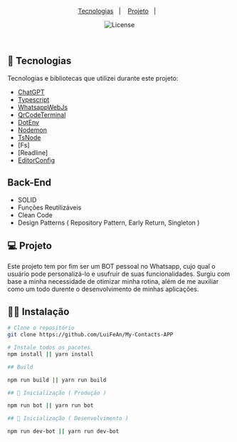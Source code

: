 <p align="center">
  <a href="#-tecnologias">Tecnologias</a>&nbsp;&nbsp;&nbsp;|&nbsp;&nbsp;&nbsp;
  <a href="#-projeto">Projeto</a>&nbsp;&nbsp;&nbsp;|&nbsp;&nbsp;&nbsp;
</p>

<p align="center">
  <img  src="https://img.shields.io/static/v1?label=license&message=MIT&color=8257E6&labelColor=121214" alt="License">
</p>

<br>

## 🚀 Tecnologias

Tecnologias e bibliotecas que utilizei durante este projeto:

- [ChatGPT](https://www.npmjs.com/package/chatgpt)
- [Typescript](https://www.typescriptlang.org/)
- [WhatsappWebJs](https://github.com/pedroslopez/whatsapp-web.js/)
- [QrCodeTerminal](https://www.npmjs.com/package/qrcode-terminal)
- [DotEnv](https://www.npmjs.com/package/dotenv)
- [Nodemon](https://www.npmjs.com/package/nodemon)
- [TsNode](https://www.npmjs.com/package/ts-node)
- [Fs]
- [Readline]
- [EditorConfig](https://editorconfig.org/)

## Back-End
- SOLID
- Funções Reutilizáveis
- Clean Code
- Design Patterns ( Repository Pattern, Early Return, Singleton )

## 💻 Projeto

Este projeto tem por fim ser um BOT pessoal no Whatsapp, cujo qual o usuário pode personalizá-lo e usufruir de suas funcionalidades. Surgiu com base a minha necessidade de otimizar minha rotina, além de me auxiliar como um todo durente o desenvolvimento de minhas aplicações.

## 👨‍💻 Instalação
```bash
# Clone o repositório
git clone https://github.com/LuiFeAn/My-Contacts-APP

# Instale todos os pacotes
npm install || yarn install

## Build

npm run build || yarn run build

## 🤖 Inicialização ( Produção )

npm run bot || yarn run bot

## 🤖 Inicialização ( Desenvolvimento )

npm run dev-bot || yarn run dev-bot

